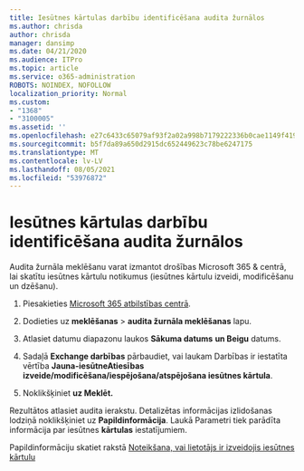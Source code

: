 ```yaml
---
title: Iesūtnes kārtulas darbību identificēšana audita žurnālos
ms.author: chrisda
author: chrisda
manager: dansimp
ms.date: 04/21/2020
ms.audience: ITPro
ms.topic: article
ms.service: o365-administration
ROBOTS: NOINDEX, NOFOLLOW
localization_priority: Normal
ms.custom:
- "1368"
- "3100005"
ms.assetid: ''
ms.openlocfilehash: e27c6433c65079af93f2a02a998b7179222336b0cae1149f4196f6fb6558ddac
ms.sourcegitcommit: b5f7da89a650d2915dc652449623c78be6247175
ms.translationtype: MT
ms.contentlocale: lv-LV
ms.lasthandoff: 08/05/2021
ms.locfileid: "53976872"
---
```

# <a name="identify-inbox-rule-activity-in-audit-logs"></a>Iesūtnes kārtulas darbību identificēšana audita žurnālos

Audita žurnāla meklēšanu varat izmantot drošības Microsoft 365 & centrā, lai skatītu iesūtnes kārtulu notikumus (iesūtnes kārtulu izveidi, modificēšanu un dzēšanu).

1. Piesakieties [Microsoft 365 atbilstības centrā](https://protection.office.com/).

2. Dodieties uz **meklēšanas**  >  **audita žurnāla meklēšanas** lapu.

3. Atlasiet datumu diapazonu laukos **Sākuma datums** **un Beigu** datums.

4. Sadaļā **Exchange darbības** pārbaudiet, vai  laukam Darbības ir iestatīta vērtība **Jauna-iesūtneAtiesības izveide/modificēšana/iespējošana/atspējošana iesūtnes kārtula**.

5. Noklikšķiniet **uz Meklēt.**

Rezultātos atlasiet audita ierakstu. Detalizētas informācijas izlidošanas lodziņā noklikšķiniet uz **Papildinformācija**. Laukā Parametri tiek parādīta informācija par iesūtnes **kārtulas** iestatījumiem.

Papildinformāciju skatiet rakstā [Noteikšana, vai lietotājs ir izveidojis iesūtnes kārtulu](/office365/securitycompliance/auditing-troubleshooting-scenarios#determining-if-a-user-created-an-inbox-rule)
